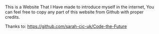 This is a Website That I Have made to introduce myself in the internet, You can feel free to copy any part of this website from Github with proper credits.






Thanks to: https://github.com/sarah-cic-uk/Code-the-Future

